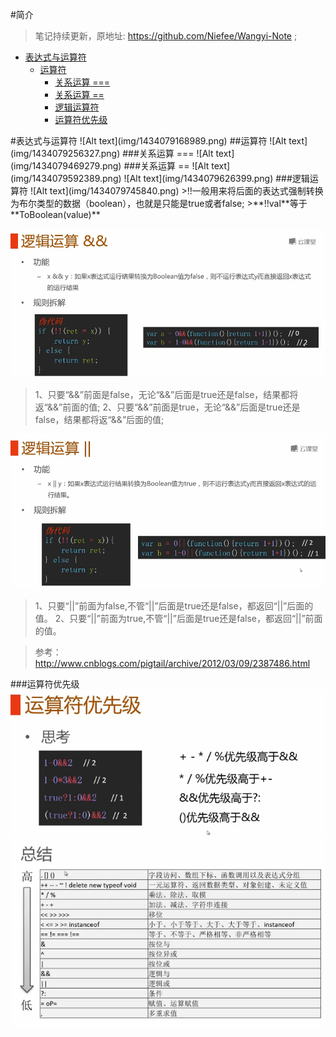 #简介

>笔记持续更新，原地址:  https://github.com/Niefee/Wangyi-Note ;

<ul>
<li><a href="#表达式与运算符">表达式与运算符</a><ul>
<li><a href="#运算符">运算符</a><ul>
<li><a href="#关系运算">关系运算 ===</a></li>
<li><a href="#关系运算-1">关系运算 ==</a></li>
<li><a href="#逻辑运算符">逻辑运算符</a></li>
<li><a href="#运算符优先级">运算符优先级</a></li>
</ul>
</li>
</ul>
</li>
</ul>
#表达式与运算符
![Alt text](img/1434079168989.png)
##运算符
![Alt text](img/1434079256327.png)
###关系运算 ===
![Alt text](img/1434079469279.png)
###关系运算 ==
![Alt text](img/1434079592389.png)
![Alt text](img/1434079626399.png)
###逻辑运算符
![Alt text](img/1434079745840.png)
>!!一般用来将后面的表达式强制转换为布尔类型的数据（boolean），也就是只能是true或者false;
>**!!val**等于**ToBoolean(value)**

![Alt text](img/1434079954580.png)
>1、只要“&&”前面是false，无论“&&”后面是true还是false，结果都将返“&&”前面的值;
2、只要“&&”前面是true，无论“&&”后面是true还是false，结果都将返“&&”后面的值;

![Alt text](img/1434080784091.png)
>1、只要“||”前面为false,不管“||”后面是true还是false，都返回“||”后面的值。
2、只要“||”前面为true,不管“||”后面是true还是false，都返回“||”前面的值。

>参考：http://www.cnblogs.com/pigtail/archive/2012/03/09/2387486.html

###运算符优先级
![Alt text](img/1434081005301.png)
![Alt text](img/1434081022453.png)
